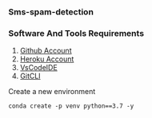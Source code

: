 ### Sms-spam-detection

### Software And Tools Requirements

1. [Github Account](https://github.com)
2. [Heroku Account](https://heroku.com)
3. [VsCodeIDE](https://code.visualstudio.com/)
4. [GitCLI](https://git-scm.com/book/en/v2/Getting-Started-The-Command-Line)

Create a new environment

```
conda create -p venv python==3.7 -y

```